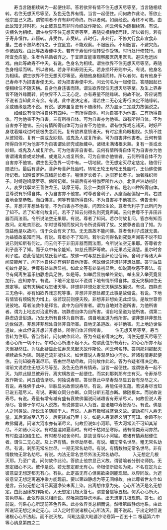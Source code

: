 <!-- { "loadSidebar": true } -->
　　寿当言随相续转为一起便住耶。答若欲界有情不住无想灭尽等至。当言随相续转。若住无想灭尽等至。及色无色界有情。当言一起便住。问何故作此论。答欲止他宗显己义故。谓譬喻者不许有非时命终。所以者何。如契经说。寿终不可救。由此故知无非时死。为止彼意显有非时命终故作斯论。问云何名为随相续转。有说。灾横名为相续。谓生欲界不住无想灭尽等至。寿随灾横相续而转。所以者何。若有于寿非恒作。非恒转。非受作。非受转。非时行。非处行。不修梵行食非宜食非量。生者不熟熟者持之。于宜匪宜。不能观察。不服医药。不用医言。不避灾危。作诸凶戏。由此等故寿便中夭。若有于寿恒作恒转受作受转。时行处行修梵行。食所宜食应量。生者令熟熟者弃之。于宜匪宜能审观察服医药用医言。避灾危远凶戏。由此等故寿不中夭。有说。色身名为相续。谓生欲界不住无想灭尽等至。寿随色身相续而转。所以者何。若身平和寿则无夭。若身损坏寿则中夭。有说。他身名为相续。谓生欲界不住无想灭尽等至。寿随他身相续而转。所以者何。若有他身于己寿命不为损害寿便无夭。若为损害寿便中夭。问云何名为一起便住。答随因起已便相续住不随灾横。自身他身违害而转。谓生欲界现住无想灭尽等至。及生上界寿皆不随外缘而转。问欲界不入二无心定。亦有寿量不随缘转。何故不说。答应说而不说者当知此义有余。有说。此中说决定者。谓若住二无心定寿行决定不随缘转。余或随缘是故不说。有说。欲界虽复更有不随缘转。然为显示二定威力故偏说之。
　　如经说有情所得自体有四种。一有所得自体。可为自害不为他害。二有所得自体。可为他害不为自害。三有所得自体。可为自害亦为他害。四有所得自体。不为自害亦不他害。云何有情所得自体可为自害不为他害。谓有欲界戏忘诸天。时好严身耽着嬉戏过时疲极失念而死。复有欲界意愤诸天。有时忿恚角眼相视。久愤不胜从彼殒殁。复有一类或龙妙翅。或鬼及人或复所余。可为自害非他害者。云何有情所得自体可为他害不为自害谓处卵壳或胎藏中。诸根未满诸根未熟。复有一类或龙妙翅。或鬼及人或复所余。可为他害非自害者。云何有情所得自体可为自害亦为他害谓诸禽兽或龙妙翅。或鬼及人或复所余。可为自害亦他害者。云何所得自体不为自害亦不他害。谓生色无色界一切中有。一切地狱。住无想定灭尽定慈定。随信行随法行。最后有菩萨。菩萨母菩萨处胎时。转轮王轮王母轮王处胎时。王仙佛使佛所记者。如殑耆罗殊底穑迦长者子。嗢怛罗长者子。达弭罗长者子。治奢胜织师子。时缚迦鸠摩罗等。佛所记者。住最后有补特伽罗所作未办。北俱卢洲劫初时人。哀罗伐拏龙王善住龙王。琰摩王等。及余一类俱不害者。是名四种所得自体。世尊说有所得自体。不为自害亦不他害。时尊者舍利子。从座而起偏袒一肩。右膝着地合掌恭敬。而白佛言。何等有情所得自体。不为自害亦不他害耶。佛告舍利子。非想非非想处有情。不为自害亦不他害。问因论生论。尊者舍利子于此所问为了知不。若了知者何故复问。若不了知云何得名到究竟声闻。云何世尊不于非田非器而雨法雨。令所说法空无果耶。有说。尊者了知问。若尔何故复问。答亦有知而故问。如毗柰耶说。尔时世尊知而故问为令所说得明了故。又彼尊者虽自了知。为饶益他是以故问。谓于众会有未了知。无无畏故不能问佛。尊者舍利子成就无畏。为益彼故虽知而问。有说。尊者亦不了知问。若尔云何得名到究竟声闻答不说不知说已则知斯有何过。问云何不于非田非器而雨法雨。令所说法空无果耶。答尊者舍利子虽不了知。而于众中有余能知。如慈氏菩萨等故。非无果若无漏慧。虽尔时舍利子胜。若此俗慧则慈氏菩萨胜。故佛一时与慈氏菩萨论世俗谛。舍利子等诸大声闻莫能解了。问下地自体亦有俱非自他所害。何故但说非想非非想处耶。答举后显初故作是说。世尊有处举后显初。如此文等有处举初显后。如说离欲恶不善法。有寻有伺离生喜乐初静虑具足住。如是等。如举后显初举终显始。举出显入举究竟显加行。应知亦尔。有说。下地不定是以不说谓下地有情所得自体。或无灾横如住无想定等。或有灾横如戏忘诸天等。非想非非想处定无灾横是故偏说。有说。四静虑三无色中。亦有如欲界戏忘死等事。非想非非想处都无此事是故偏说。有说。下地有情皆有烦恼势力增上。彼若现前则便夭殁。非想非非想处无此烦恼。是故世尊但说彼地。尊者法救作是释言。此中为自所害者。谓为自地对治道所害。为他所害者。谓为上地边对治道所害。初静虑自体为自所害。谓自地圣道为他所害。谓第二静虑边世俗道。乃至无所有自体为自所害。谓自地圣道为他所害。谓非想非非想处边世俗道。非想非非想处自体非自所害。自地无圣道故。亦非他害。无上地边世俗道故。由此但说非想非非想处。所得自体非俱所害。
　　住无想灭尽等至。寿当言转为住耶。答当言转。问何故作此论。答为令疑者得决定故。谓住无想灭尽等至诸心心所一切不行。尔时心心所法不起不灭。勿谓此位所有寿行。如心心所亦不起灭但凝然住。为除此疑显此位寿念念起灭故作斯论。问云何名转。答刹那刹那起灭相续故名为转。则是迁流非凝住义。如世尊说人寿渐尽如小河水。若诸有情寿起便住。云何知彼寿渐尽耶。答由世尽劫尽故。问何故作此论。答为令疑者得决定故。谓前文说若住无想灭尽等至。及色无色界有情寿。当言一起便住。或谓彼寿一起不灭。为除此疑显彼寿行。离灾横故说一起便住。而实刹那刹那有生有灭。令寿渐尽故作斯论。问五蕴皆渐尽。何独说寿耶。答世尊此中举寿渐尽显五皆有渐尽之义。有说。寿胜佛于此中。举胜显劣故但说寿尽。有说。寿能任持五蕴。若说寿尽当知已说五蕴尽义。有说。寿断众同分亦断。众同分断五蕴亦断。佛随根本。而说故说寿尽。有说。寿量有增有减有盛有衰故佛偏说问诸趣皆有寿渐尽义。何故但说人寿渐尽。答佛于尔时为人说故。有说佛意以人为首。显诸趣中寿皆渐尽。有说。佛是人之同类故。所说法多随顺于人。有说。人寿有极增减盛衰义故。谓劫初时人寿无量。其后渐减至八万岁。后更转减乃至十岁。如是人寿渐尽义明了可知。余趣不尔故佛偏说。问诸大河水亦有渐尽义。何故但说如小河耶。答大河常流不可知其渐尽。不如诸小河水。有时盈溢如夏雨时。有时干枯如至寒际。诸有情类寿河亦然。有时盈溢如结生位。有时都尽如舍命时。是故世尊以小河喻。若诸有情寿起便住者。谓住二无心定。及上界有情。世尽劫尽者。有说。细无常名世尽。粗无常名劫尽。有说。刹那无常名世尽。一期无常名劫尽。有说。有情数物无常名世尽。非有情数物无常名劫尽。有说。内法无常名世尽外法无常名劫尽。
　　入无想定几根灭耶。乃至广说。问何故作此论。答欲止他宗显己义故。谓譬喻者分别论师执。无想定细心不灭。彼作是说。若无想定都无有心。命根便断应名为死。不名在定为止彼意显无想定都无有心。有执。此定虽无有心但离欲染则能现起。以界同故。为遮彼意显无想定离遍净染方能现前。要以第四静虑为等无间缘故。由此尊者世友作如是言。云何无想定谓已离遍净染未离上染。出离想作意为先。心心所法灭是名无想定。由此因缘故作斯论。入无想定几根灭答七。谓意舍信等五根。何系心心所灭。答色界系。此依界类总相而说。然唯第四静虑地系。出无想定几根现前。答七。如前说。何系心心所现前答色界系。此亦依界类总相而说。然唯第四静虑地系。由此所说证无想定决定无心。以入定时但说诸根心心所法灭。而不说起。于出定时但说诸根心心所法起。而不说灭故。
阿毗达磨大毗婆沙论卷第一百五十二
根蕴第六中等心纳息第四之二
